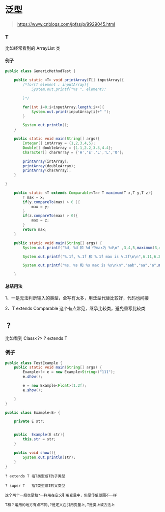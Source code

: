 # 泛型

> https://www.cnblogs.com/jpfss/p/9929045.html



### T

比如经常看到的 ArrayList<E>  类<T>



#### 例子

```java
public class GenericMethodTest {

    public static <T> void printArray(T[] inputArray){
        /*for(T element : inputArray){
            System.out.printf("%s ", element);

        }*/

        for(int i=0;i<inputArray.length;i++){
            System.out.print(inputArray[i]+" ");
        }

        System.out.println();
    }

    public static void main(String[] args){
        Integer[] intArray = {1,2,3,4,5};
        Double[] doubleArray = {1.1,2.2,3.3,4.4};
        Character[] charArray = {'H','E','L','L','O'};

        printArray(intArray);
        printArray(doubleArray);
        printArray(charArray);
    }

}
```



```java
    public static <T extends Comparable<T>> T maximum(T x,T y,T z){
        T max = x;
        if(y.compareTo(max) > 0 ){
            max = y;
        }
        if(z.compareTo(max) > 0){
            max = z;
        }
        return max;
    }

    public static void main(String[] args) {
        System.out.printf("%d, %d 和 %d 中max为 %d\n" ,3,4,5,maximum(3,4,5));

        System.out.printf("%.1f, %.1f 和 %.1f max is %.2f\n\n",6.11,6.22,6.33,maximum(6.11,6.22,6.33));

        System.out.printf("%s, %s 和 %s max is %s\n\n","aab","aa","a",maximum("aab","aa","a"));

    }
```



#### 总结用法

1、一是无法判断输入的类型，全写有太多，用泛型代替比较好，代码也间接

2、T extends Comparable<T>  这个有点常见，继承比较类，避免重写比较类



## ？

比如看到 Class<?>  ? extends  T



### 例子

```java
public class TestExample {
    public static void main(String[] args) {
        Example<?> e = new Example<String>("111");
        e.show();

        e = new Example<Float>(1.2f);
        e.show();

    }
}

public class Example<E> {

    private E str;


    public  Example(E str){
        this.str = str;
    }

    public void show(){
        System.out.println(str);
    }
}
```



```
? extends T 指T类型或T的子类型

? super T   指T类型或T的父类型

这个两个一般也是和?一样用在定义引用变量中，但是传值范围不一样

T和？运用的地方有点不同,?是定义在引用变量上,T是类上或方法上
```

